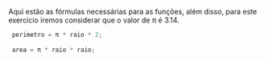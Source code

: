 Aqui estão as fórmulas necessárias para as funções, além disso, para este exercício iremos considerar que o valor de π é 3.14.

```javascript
 perimetro = π * raio * 2;
 
 area = π * raio * raio;
 
```

